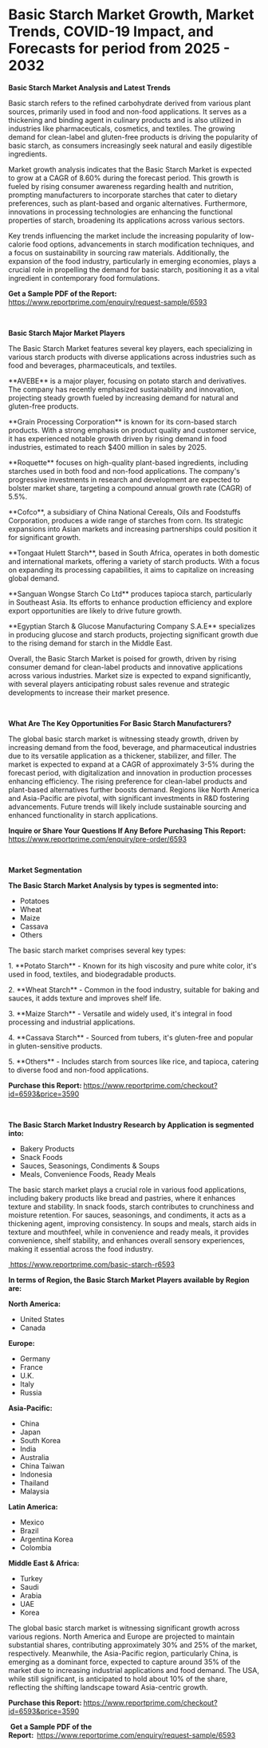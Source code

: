 <p><h1>Basic Starch Market Growth, Market Trends, COVID-19 Impact, and Forecasts for period from 2025 - 2032</h1></p><p><strong>Basic Starch Market Analysis and Latest Trends</strong></p>
<p><p>Basic starch refers to the refined carbohydrate derived from various plant sources, primarily used in food and non-food applications. It serves as a thickening and binding agent in culinary products and is also utilized in industries like pharmaceuticals, cosmetics, and textiles. The growing demand for clean-label and gluten-free products is driving the popularity of basic starch, as consumers increasingly seek natural and easily digestible ingredients.</p><p>Market growth analysis indicates that the Basic Starch Market is expected to grow at a CAGR of 8.60% during the forecast period. This growth is fueled by rising consumer awareness regarding health and nutrition, prompting manufacturers to incorporate starches that cater to dietary preferences, such as plant-based and organic alternatives. Furthermore, innovations in processing technologies are enhancing the functional properties of starch, broadening its applications across various sectors.</p><p>Key trends influencing the market include the increasing popularity of low-calorie food options, advancements in starch modification techniques, and a focus on sustainability in sourcing raw materials. Additionally, the expansion of the food industry, particularly in emerging economies, plays a crucial role in propelling the demand for basic starch, positioning it as a vital ingredient in contemporary food formulations.</p></p>
<p><strong>Get a Sample PDF of the Report:&nbsp;</strong> <a href="https://www.reportprime.com/enquiry/request-sample/6593?utm_campaign=4603&utm_medium=2&utm_source=Github&utm_content=ia&utm_term=16052025&utm_id=basic-starch">https://www.reportprime.com/enquiry/request-sample/6593</a></p>
<p>&nbsp;</p>
<p><strong>Basic Starch Major Market Players</strong></p>
<p><p>The Basic Starch Market features several key players, each specializing in various starch products with diverse applications across industries such as food and beverages, pharmaceuticals, and textiles. </p><p>**AVEBE** is a major player, focusing on potato starch and derivatives. The company has recently emphasized sustainability and innovation, projecting steady growth fueled by increasing demand for natural and gluten-free products.</p><p>**Grain Processing Corporation** is known for its corn-based starch products. With a strong emphasis on product quality and customer service, it has experienced notable growth driven by rising demand in food industries, estimated to reach $400 million in sales by 2025.</p><p>**Roquette** focuses on high-quality plant-based ingredients, including starches used in both food and non-food applications. The company's progressive investments in research and development are expected to bolster market share, targeting a compound annual growth rate (CAGR) of 5.5%.</p><p>**Cofco**, a subsidiary of China National Cereals, Oils and Foodstuffs Corporation, produces a wide range of starches from corn. Its strategic expansions into Asian markets and increasing partnerships could position it for significant growth.</p><p>**Tongaat Hulett Starch**, based in South Africa, operates in both domestic and international markets, offering a variety of starch products. With a focus on expanding its processing capabilities, it aims to capitalize on increasing global demand.</p><p>**Sanguan Wongse Starch Co Ltd** produces tapioca starch, particularly in Southeast Asia. Its efforts to enhance production efficiency and explore export opportunities are likely to drive future growth.</p><p>**Egyptian Starch & Glucose Manufacturing Company S.A.E** specializes in producing glucose and starch products, projecting significant growth due to the rising demand for starch in the Middle East.</p><p>Overall, the Basic Starch Market is poised for growth, driven by rising consumer demand for clean-label products and innovative applications across various industries. Market size is expected to expand significantly, with several players anticipating robust sales revenue and strategic developments to increase their market presence.</p></p>
<p>&nbsp;</p>
<p><strong>What Are The Key Opportunities For Basic Starch Manufacturers?</strong></p>
<p><p>The global basic starch market is witnessing steady growth, driven by increasing demand from the food, beverage, and pharmaceutical industries due to its versatile application as a thickener, stabilizer, and filler. The market is expected to expand at a CAGR of approximately 3-5% during the forecast period, with digitalization and innovation in production processes enhancing efficiency. The rising preference for clean-label products and plant-based alternatives further boosts demand. Regions like North America and Asia-Pacific are pivotal, with significant investments in R&D fostering advancements. Future trends will likely include sustainable sourcing and enhanced functionality in starch applications.</p></p>
<p><strong>Inquire or Share Your Questions If Any Before Purchasing This Report:</strong> <a href="https://www.reportprime.com/enquiry/pre-order/6593?utm_campaign=4603&utm_medium=2&utm_source=Github&utm_content=ia&utm_term=16052025&utm_id=basic-starch">https://www.reportprime.com/enquiry/pre-order/6593</a></p>
<p>&nbsp;</p>
<p><strong>Market Segmentation</strong></p>
<p><strong>The Basic Starch Market Analysis by types is segmented into:</strong></p>
<p><ul><li>Potatoes</li><li>Wheat</li><li>Maize</li><li>Cassava</li><li>Others</li></ul></p>
<p><p>The basic starch market comprises several key types: </p><p>1. **Potato Starch** - Known for its high viscosity and pure white color, it's used in food, textiles, and biodegradable products.</p><p>2. **Wheat Starch** - Common in the food industry, suitable for baking and sauces, it adds texture and improves shelf life.</p><p>3. **Maize Starch** - Versatile and widely used, it's integral in food processing and industrial applications.</p><p>4. **Cassava Starch** - Sourced from tubers, it's gluten-free and popular in gluten-sensitive products.</p><p>5. **Others** - Includes starch from sources like rice, and tapioca, catering to diverse food and non-food applications.</p></p>
<p><strong>Purchase this Report:&nbsp;</strong><a href="https://www.reportprime.com/checkout?id=6593&price=3590&utm_campaign=4603&utm_medium=2&utm_source=Github&utm_content=ia&utm_term=16052025&utm_id=basic-starch">https://www.reportprime.com/checkout?id=6593&price=3590</a></p>
<p>&nbsp;</p>
<p><strong>The Basic Starch Market Industry Research by Application is segmented into:</strong></p>
<p><ul><li>Bakery Products</li><li>Snack Foods</li><li>Sauces, Seasonings, Condiments & Soups</li><li>Meals, Convenience Foods, Ready Meals</li></ul></p>
<p><p>The basic starch market plays a crucial role in various food applications, including bakery products like bread and pastries, where it enhances texture and stability. In snack foods, starch contributes to crunchiness and moisture retention. For sauces, seasonings, and condiments, it acts as a thickening agent, improving consistency. In soups and meals, starch aids in texture and mouthfeel, while in convenience and ready meals, it provides convenience, shelf stability, and enhances overall sensory experiences, making it essential across the food industry.</p></p>
<p><a href="https://www.reportprime.com/basic-starch-r6593?utm_campaign=4603&utm_medium=2&utm_source=Github&utm_content=ia&utm_term=16052025&utm_id=basic-starch">&nbsp;https://www.reportprime.com/basic-starch-r6593</a></p>
<p><strong>In terms of Region, the Basic Starch Market Players available by Region are:</strong></p>
<p>
    <p> <strong> North America: </strong>
        <ul>
            <li>United States</li>
            <li>Canada</li>
        </ul>
        </p> 
    <p> <strong> Europe: </strong>
        <ul>
            <li>Germany</li>
            <li>France</li>
            <li>U.K.</li>
            <li>Italy</li>
            <li>Russia</li>
        </ul>
        </p> 
    <p> <strong> Asia-Pacific: </strong>
        <ul>
            <li>China</li>
            <li>Japan</li>
            <li>South Korea</li>
            <li>India</li>
            <li>Australia</li>
            <li>China Taiwan</li>
            <li>Indonesia</li>
            <li>Thailand</li>
            <li>Malaysia</li>
        </ul>
        </p> 
    <p> <strong> Latin America: </strong>
        <ul>
            <li>Mexico</li>
            <li>Brazil</li>
            <li>Argentina Korea</li>
            <li>Colombia</li>
        </ul>
        </p> 
    <p> <strong> Middle East & Africa: </strong>
        <ul>
            <li>Turkey</li>
            <li>Saudi</li>
            <li>Arabia</li>
            <li>UAE</li>
            <li>Korea</li>
        </ul>
    </p>
    </p>
<p><p>The global basic starch market is witnessing significant growth across various regions. North America and Europe are projected to maintain substantial shares, contributing approximately 30% and 25% of the market, respectively. Meanwhile, the Asia-Pacific region, particularly China, is emerging as a dominant force, expected to capture around 35% of the market due to increasing industrial applications and food demand. The USA, while still significant, is anticipated to hold about 10% of the share, reflecting the shifting landscape toward Asia-centric growth.</p></p>
<p><strong>Purchase this Report: </strong><a href="https://www.reportprime.com/checkout?id=6593&price=3590&utm_campaign=4603&utm_medium=2&utm_source=Github&utm_content=ia&utm_term=16052025&utm_id=basic-starch">https://www.reportprime.com/checkout?id=6593&price=3590</a></p>
<p>&nbsp;<strong>Get a Sample PDF of the Report:&nbsp;&nbsp;</strong><a href="https://www.reportprime.com/enquiry/request-sample/6593?utm_campaign=4603&utm_medium=2&utm_source=Github&utm_content=ia&utm_term=16052025&utm_id=basic-starch">https://www.reportprime.com/enquiry/request-sample/6593</a></p>
<p><strong></strong></p>
<p><p></p><p></p><p></p></p>